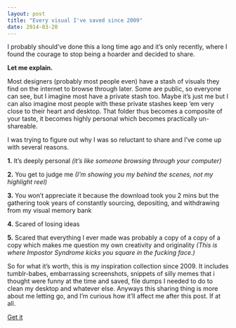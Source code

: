 ```yaml
---
layout: post
title: "Every visual I've saved since 2009"
date: 2014-03-20
---
```


I probably should’ve done this a long time ago and it’s only recently, where I found the courage to stop being a hoarder and decided to share.

**Let me explain.**

Most designers (probably most people even) have a stash of visuals they find on the internet to browse through later. Some are public, so everyone can see, but I imagine most have a private stash too. Maybe it’s just me but I can also imagine most people with these private stashes keep ‘em very close to their heart and desktop. That folder thus becomes a composite of your taste, it becomes highly personal which becomes practically un-shareable.

I was trying to figure out why I was so reluctant to share and I’ve come up with several reasons.

**1.** It’s deeply personal *(it’s like someone browsing through your computer)*

**2.** You get to judge me *(I’m showing you my behind the scenes, not my highlight reel)*

**3.** You won’t appreciate it because the download took you 2 mins but the gathering took years of constantly sourcing, depositing, and withdrawing from my visual memory bank

**4.** Scared of losing ideas

**5.** Scared that everything I ever made was probably a copy of a copy of a copy which makes me question my own creativity and originality *(This is where Impostor Syndrome kicks you square in the fucking face.)*


So for what it’s worth, this is my inspiration collection since 2009. It includes tumblr-babes, embarrassing screenshots, snippets of silly memes that i thought were funny at the time and saved, file dumps I needed to do to clean my desktop and whatever else. Anyways this sharing thing is more about me letting go, and I’m curious how it’ll affect me after this post. If at all.

[Get it](https://mega.co.nz/#!zNwEmTTL!qCybs7Q-e6hJYLo4wcrV3lU-RzTcCgL36J5Hfc6ihHg)
